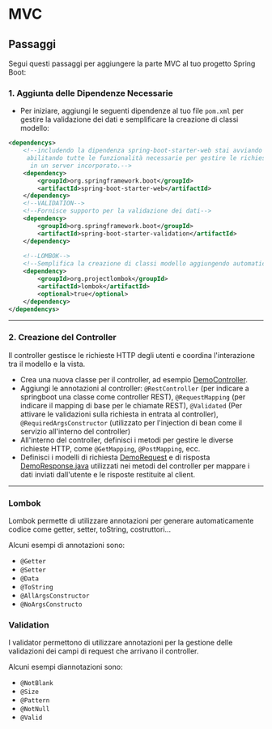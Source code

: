 # MVC

## Passaggi

Segui questi passaggi per aggiungere la parte MVC al tuo progetto Spring Boot:

### 1. Aggiunta delle Dipendenze Necessarie

- Per iniziare, aggiungi le seguenti dipendenze al tuo file `pom.xml` per gestire la validazione dei dati e semplificare la creazione di classi modello:

```xml
<dependencys>
    <!--includendo la dipendenza spring-boot-starter-web stai avviando lo sviluppo di un'applicazione web basata su Spring Boot
     abilitando tutte le funzionalità necessarie per gestire le richieste HTTP, le risposte e l'esecuzione dell'applicazione web
      in un server incorporato.-->
    <dependency>
        <groupId>org.springframework.boot</groupId>
        <artifactId>spring-boot-starter-web</artifactId>
    </dependency>
    <!--VALIDATION-->
    <!--Fornisce supporto per la validazione dei dati-->
    <dependency>
        <groupId>org.springframework.boot</groupId>
        <artifactId>spring-boot-starter-validation</artifactId>
    </dependency>
    
    <!--LOMBOK-->
    <!--Semplifica la creazione di classi modello aggiungendo automaticamente getter, setter e altri metodi-->
    <dependency>
        <groupId>org.projectlombok</groupId>
        <artifactId>lombok</artifactId>
        <optional>true</optional>
    </dependency>
</dependencys>
```
***
### 2. Creazione del Controller
Il controller gestisce le richieste HTTP degli utenti e coordina l'interazione tra il modello e la vista.

- Crea una nuova classe per il controller, ad esempio [DemoController](..%2Fsrc%2Fmain%2Fjava%2Fit%2Fkrisopea%2Fspringcors%2Fcontroller%2FDemoController.java).
- Aggiungi le annotazioni al controller: `@RestController` (per indicare a springboot una classe come controller REST), `@RequestMapping` (per indicare il mapping di base per le chiamate REST), `@Validated` (Per attivare le validazioni sulla richiesta in entrata al controller), `@RequiredArgsConstructor` (utilizzato per l'injection di bean come il servizio all'interno del controller)
- All'interno del controller, definisci i metodi per gestire le diverse richieste HTTP, come `@GetMapping`, `@PostMapping`, ecc.
- Definisci i modelli di richiesta [DemoRequest](..%2Fsrc%2Fmain%2Fjava%2Fit%2Fkrisopea%2Fspringcors%2Fcontroller%2Fmodel%2FDemoRequest.java) e di risposta [DemoResponse.java](..%2Fsrc%2Fmain%2Fjava%2Fit%2Fkrisopea%2Fspringcors%2Fcontroller%2Fmodel%2FDemoResponse.java) utilizzati nei metodi del controller per mappare i dati inviati dall'utente e le risposte restituite al client.
***

### Lombok
Lombok permette di utilizzare annotazioni per generare automaticamente codice come getter, setter, toString, costruttori...

Alcuni esempi di annotazioni sono:
- `@Getter`
- `@Setter`
- `@Data`
- `@ToString`
- `@AllArgsConstructor`
- `@NoArgsConstructo`

### Validation
I validator permettono di utilizzare annotazioni per la gestione delle validazioni dei campi di request che arrivano il controller.

Alcuni esempi diannotazioni sono:
- `@NotBlank`
- `@Size`
- `@Pattern`
- `@NotNull`
- `@Valid`